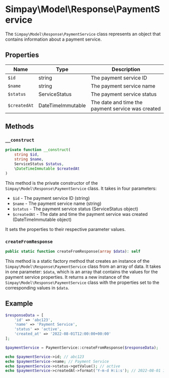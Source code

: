 # Simpay\Model\Response\PaymentService

The `Simpay\Model\Response\PaymentService` class represents an object that contains information about a payment service.

## Properties

| Name | Type | Description |
|------|------|-------------|
| `$id` | string | The payment service ID |
| `$name` | string | The payment service name |
| `$status` | ServiceStatus | The payment service status |
| `$createdAt` | DateTimeImmutable | The date and time the payment service was created |

## Methods

### `__construct`

```php
private function __construct(
    string $id,
    string $name,
    ServiceStatus $status,
    \DateTimeImmutable $createdAt
)
```

This method is the private constructor of the `Simpay\Model\Response\PaymentService` class. It takes in four parameters:

* `$id` - The payment service ID (string)
* `$name` - The payment service name (string)
* `$status` - The payment service status (ServiceStatus object)
* `$createdAt` - The date and time the payment service was created (DateTimeImmutable object)

It sets the properties to their respective parameter values.

### `createFromResponse`

```php
public static function createFromResponse(array $data): self
```

This method is a static factory method that creates an instance of the `Simpay\Model\Response\PaymentService` class from an array of data. It takes in one parameter: `$data`, which is an array that contains the values for the payment service properties. It returns a new instance of the `Simpay\Model\Response\PaymentService` class with the properties set to the corresponding values in `$data`.

## Example

```php
$responseData = [
    'id' => 'abc123',
    'name' => 'Payment Service',
    'status' => 'active',
    'created_at' => '2022-08-01T12:00:00+00:00'
];

$paymentService = PaymentService::createFromResponse($responseData);

echo $paymentService->id; // abc123
echo $paymentService->name; // Payment Service
echo $paymentService->status->getValue(); // active
echo $paymentService->createdAt->format('Y-m-d H:i:s'); // 2022-08-01 12:00:00
```